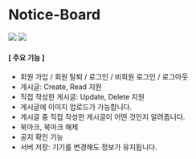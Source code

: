 # Notice-Board
<img src="https://img.shields.io/badge/Kotlin-7F52FF?style=flat-square&logo=Kotlin&logoColor=FFFFFF"/>    <img src="https://img.shields.io/badge/Firebase-FFCA28?style=flat-square&logo=Firebase&logoColor=FFFFFF"/>

#### [ 주요 기능 ]
* 회원 가입 / 회원 탈퇴 / 로그인 / 비회원 로그인 / 로그아웃
* 게시글: Create, Read 지원
* 직접 작성한 게시글: Update, Delete 지원
* 게시글에 이미지 업로드가 가능합니다.
* 게시글 중 직접 작성한 게시글이 어떤 것인지 알려줍니다.
* 북마크, 북마크 해제
* 공지 확인 기능
* 서버 저장: 기기를 변경해도 정보가 유지됩니다.
